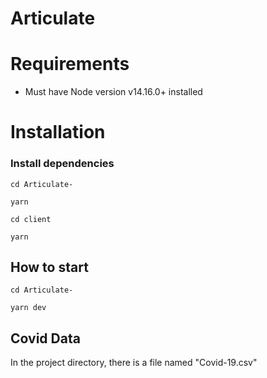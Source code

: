 # Articulate

# Requirements

- Must have Node version v14.16.0+ installed

# Installation

### Install dependencies

`cd Articulate-`

`yarn`

`cd client`

`yarn`

## How to start

`cd Articulate-`

`yarn dev`

## Covid Data

In the project directory, there is a file named "Covid-19.csv"
